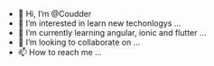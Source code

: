 - 👋 Hi, I’m @Coudder
- 👀 I’m interested in learn new techonlogys ...
- 🌱 I’m currently learning angular, ionic and flutter ...
- 💞️ I’m looking to collaborate on ...
- 📫 How to reach me ...

<!---
Coudder/Coudder is a ✨ special ✨ repository because its `README.md` (this file) appears on your GitHub profile.
You can click the Preview link to take a look at your changes.
--->
